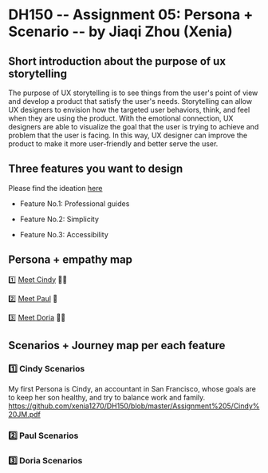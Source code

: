 # DH150 -- Assignment 05: Persona + Scenario -- by Jiaqi Zhou (Xenia)
## Short introduction about the purpose of ux storytelling
The purpose of UX storytelling is to see things from the user's point of view and develop a product that satisfy the user's needs. Storytelling can allow UX designers to envision how the targeted user behaviors, think, and feel when they are using the product. With the emotional connection, UX designers are able to visualize the goal that the user is trying to achieve and problem that the user is facing. In this way, UX designer can improve the product to make it more user-friendly and better serve the user.
## Three features you want to design
Please find the ideation [here](https://docs.google.com/presentation/d/1EOHQ3fBzFPPhH533_Ot0eIJY061KLFpW8B2a_G2PqIg/edit#slide=id.g842e6a93d4_0_0:)

- Feature No.1: Professional guides

- Feature No.2: Simplicity

- Feature No.3: Accessibility
## Persona + empathy map
:one: [Meet Cindy](https://projects.invisionapp.com/freehand/document/fG6nXn7tt) :woman_technologist:



:two: [Meet Paul](https://projects.invisionapp.com/freehand/document/GBpKXMNqY) :man:




:three: [Meet Doria](https://projects.invisionapp.com/freehand/document/GBpKXMNqY) :woman_student:





## Scenarios + Journey map per each feature
### :one: Cindy Scenarios
My first Persona is Cindy, an accountant in San Francisco, whose goals are to keep her son healthy, and try to balance work and family. 
https://github.com/xenia1270/DH150/blob/master/Assignment%205/Cindy%20JM.pdf
<a href="/pdfs/Cindy JM.pdf" class="image fit"><img src="images/marr_pic.jpg" alt=""></a>	



### :two: Paul Scenarios





### :three: Doria Scenarios
